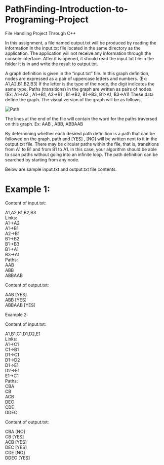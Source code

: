 # PathFinding-Introduction-to-Programing-Project
File Handling Project Through C++

  In this assignment, a file named output.txt will be produced by reading the information in the input.txt file located in the same directory as the application. The application will not receive any information through the console interface. After it is opened, it should read the input.txt file in the folder it is in and write the result to output.txt.
  
  A graph definition is given in the “input.txt” file. In this graph definition, nodes are expressed as a pair of uppercase letters and numbers. (Ex: A1,A2,B1,B2,B3) If the letter is the type of the node, the digit indicates the same type. Paths (transitions) in the graph are written as pairs of nodes. (Ex: A1->A2 , A1->B1, A2->B1 , B1->B2, B1->B3, B1>A1, B3->A1) These data define the graph. The visual version of the graph will be as follows.
  
  ![Path](https://user-images.githubusercontent.com/83426745/215759267-0edb71cf-9ff0-462d-903a-72216af9eeb6.png)
  
  The lines at the end of the file will contain the word for the paths traversed on this graph.
  Ex: AAB , ABB, ABBAAB
  
  By determining whether each desired path definition is a path that can be followed on the graph, path and [YES] , [NO] will be written next to it in the output.txt file. There may be circular paths within the file, that is, transitions from A1 to B1 and from B1 to A1. In this case, your algorithm should be able to scan paths without going into an infinite loop. The path definition can be searched by starting from any node.
  
  Below are sample input.txt and output.txt file contents.
  
  <h1>Example 1:</h1>
  
  Content of input.txt:
  
A1,A2,B1,B2,B3\
Links:\
A1->A2\
A1->B1\
A2->B1\
B1->B2\
B1->B3\
B1->A1\
B3->A1\
Paths:\
AAB\
ABB\
ABBAAB

  Content of output.txt:

AAB [YES]\
ABB [YES]\
ABBAAB [YES]

  Example 2:
  
  Content of input.txt:

A1,B1,C1,D1,D2,E1\
Links:\
A1->C1\
C1->B1\
D1->C1\
D1->D2\
D1->E1\
D2->E1\
E1->C1\
Paths:\
CBA\
CB\
ACB\
DEC\
CDE\
DDEC

  Content of output.txt:
  
CBA [NO]\
CB [YES]\
ACB [YES]\
DEC [YES]\
CDE [NO]\
DDEC [YES]





